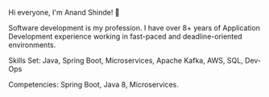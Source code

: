 <!--
**anandlshinde/anandlshinde** is a ✨ _special_ ✨ repository because its `README.md` (this file) appears on your GitHub profile.

Here are some ideas to get you started:

- 🔭 I’m currently working on ...
- 🌱 I’m currently learning ...
- 👯 I’m looking to collaborate on ...
- 🤔 I’m looking for help with ...
- 💬 Ask me about ...
- 📫 How to reach me: ...
- 😄 Pronouns: ...
- ⚡ Fun fact: ...
-->
Hi everyone, I'm Anand Shinde! 👋
<!--
Software development is my profession.

I'm a Software Engineer.

🔭 I’m working on Java and Spring Boot, microservices with event-driven applications.

🌱 I’m currently learning web development (JavaScript and ReactJS).
-->

Software development is my profession. I have over 8+ years of Application Development experience working in fast-paced and deadline-oriented environments.

Skills Set: Java, Spring Boot, Microservices, Apache Kafka, AWS, SQL, Dev-Ops 
<!-- Strength: Passionate about problem-solving challenges, research and development, deep dive into facts and programming
Strong background in coding and development, design and requirement analysis
Others : High level written, verbal and interpersonal communication skill hones through industry experience -->
Competencies: Spring Boot, Java 8, Microservices.
